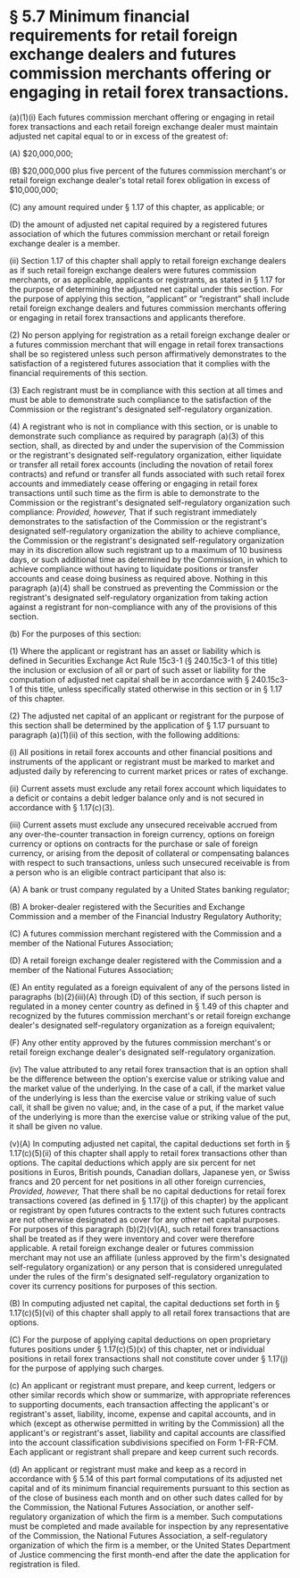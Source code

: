 # § 5.7   Minimum financial requirements for retail foreign exchange dealers and futures commission merchants offering or engaging in retail forex transactions.

(a)(1)(i) Each futures commission merchant offering or engaging in retail forex transactions and each retail foreign exchange dealer must maintain adjusted net capital equal to or in excess of the greatest of:


(A) $20,000,000;


(B) $20,000,000 plus five percent of the futures commission merchant's or retail foreign exchange dealer's total retail forex obligation in excess of $10,000,000;


(C) any amount required under § 1.17 of this chapter, as applicable; or


(D) the amount of adjusted net capital required by a registered futures association of which the futures commission merchant or retail foreign exchange dealer is a member.


(ii) Section 1.17 of this chapter shall apply to retail foreign exchange dealers as if such retail foreign exchange dealers were futures commission merchants, or as applicable, applicants or registrants, as stated in § 1.17 for the purpose of determining the adjusted net capital under this section. For the purpose of applying this section, “applicant” or “registrant” shall include retail foreign exchange dealers and futures commission merchants offering or engaging in retail forex transactions and applicants therefore.


(2) No person applying for registration as a retail foreign exchange dealer or a futures commission merchant that will engage in retail forex transactions shall be so registered unless such person affirmatively demonstrates to the satisfaction of a registered futures association that it complies with the financial requirements of this section.


(3) Each registrant must be in compliance with this section at all times and must be able to demonstrate such compliance to the satisfaction of the Commission or the registrant's designated self-regulatory organization.


(4) A registrant who is not in compliance with this section, or is unable to demonstrate such compliance as required by paragraph (a)(3) of this section, shall, as directed by and under the supervision of the Commission or the registrant's designated self-regulatory organization, either liquidate or transfer all retail forex accounts (including the novation of retail forex contracts) and refund or transfer all funds associated with such retail forex accounts and immediately cease offering or engaging in retail forex transactions until such time as the firm is able to demonstrate to the Commission or the registrant's designated self-regulatory organization such compliance: *Provided, however,* That if such registrant immediately demonstrates to the satisfaction of the Commission or the registrant's designated self-regulatory organization the ability to achieve compliance, the Commission or the registrant's designated self-regulatory organization may in its discretion allow such registrant up to a maximum of 10 business days, or such additional time as determined by the Commission, in which to achieve compliance without having to liquidate positions or transfer accounts and cease doing business as required above. Nothing in this paragraph (a)(4) shall be construed as preventing the Commission or the registrant's designated self-regulatory organization from taking action against a registrant for non-compliance with any of the provisions of this section.


(b) For the purposes of this section:


(1) Where the applicant or registrant has an asset or liability which is defined in Securities Exchange Act Rule 15c3-1 (§ 240.15c3-1 of this title) the inclusion or exclusion of all or part of such asset or liability for the computation of adjusted net capital shall be in accordance with § 240.15c3-1 of this title, unless specifically stated otherwise in this section or in § 1.17 of this chapter.


(2) The adjusted net capital of an applicant or registrant for the purpose of this section shall be determined by the application of § 1.17 pursuant to paragraph (a)(1)(ii) of this section, with the following additions:


(i) All positions in retail forex accounts and other financial positions and instruments of the applicant or registrant must be marked to market and adjusted daily by referencing to current market prices or rates of exchange.


(ii) Current assets must exclude any retail forex account which liquidates to a deficit or contains a debit ledger balance only and is not secured in accordance with § 1.17(c)(3).


(iii) Current assets must exclude any unsecured receivable accrued from any over-the-counter transaction in foreign currency, options on foreign currency or options on contracts for the purchase or sale of foreign currency, or arising from the deposit of collateral or compensating balances with respect to such transactions, unless such unsecured receivable is from a person who is an eligible contract participant that also is:


(A) A bank or trust company regulated by a United States banking regulator;


(B) A broker-dealer registered with the Securities and Exchange Commission and a member of the Financial Industry Regulatory Authority;


(C) A futures commission merchant registered with the Commission and a member of the National Futures Association;


(D) A retail foreign exchange dealer registered with the Commission and a member of the National Futures Association;


(E) An entity regulated as a foreign equivalent of any of the persons listed in paragraphs (b)(2)(iii)(A) through (D) of this section, if such person is regulated in a money center country as defined in § 1.49 of this chapter and recognized by the futures commission merchant's or retail foreign exchange dealer's designated self-regulatory organization as a foreign equivalent;


(F) Any other entity approved by the futures commission merchant's or retail foreign exchange dealer's designated self-regulatory organization.


(iv) The value attributed to any retail forex transaction that is an option shall be the difference between the option's exercise value or striking value and the market value of the underlying. In the case of a call, if the market value of the underlying is less than the exercise value or striking value of such call, it shall be given no value; and, in the case of a put, if the market value of the underlying is more than the exercise value or striking value of the put, it shall be given no value.


(v)(A) In computing adjusted net capital, the capital deductions set forth in § 1.17(c)(5)(ii) of this chapter shall apply to retail forex transactions other than options. The capital deductions which apply are six percent for net positions in Euros, British pounds, Canadian dollars, Japanese yen, or Swiss francs and 20 percent for net positions in all other foreign currencies, *Provided, however,* That there shall be no capital deductions for retail forex transactions covered (as defined in § 1.17(j) of this chapter) by the applicant or registrant by open futures contracts to the extent such futures contracts are not otherwise designated as cover for any other net capital purposes. For purposes of this paragraph (b)(2)(v)(A), such retail forex transactions shall be treated as if they were inventory and cover were therefore applicable. A retail foreign exchange dealer or futures commission merchant may not use an affiliate (unless approved by the firm's designated self-regulatory organization) or any person that is considered unregulated under the rules of the firm's designated self-regulatory organization to cover its currency positions for purposes of this section.


(B) In computing adjusted net capital, the capital deductions set forth in § 1.17(c)(5)(vi) of this chapter shall apply to all retail forex transactions that are options.


(C) For the purpose of applying capital deductions on open proprietary futures positions under § 1.17(c)(5)(x) of this chapter, net or individual positions in retail forex transactions shall not constitute cover under § 1.17(j) for the purpose of applying such charges.


(c) An applicant or registrant must prepare, and keep current, ledgers or other similar records which show or summarize, with appropriate references to supporting documents, each transaction affecting the applicant's or registrant's asset, liability, income, expense and capital accounts, and in which (except as otherwise permitted in writing by the Commission) all the applicant's or registrant's asset, liability and capital accounts are classified into the account classification subdivisions specified on Form 1-FR-FCM. Each applicant or registrant shall prepare and keep current such records.


(d) An applicant or registrant must make and keep as a record in accordance with § 5.14 of this part formal computations of its adjusted net capital and of its minimum financial requirements pursuant to this section as of the close of business each month and on other such dates called for by the Commission, the National Futures Association, or another self-regulatory organization of which the firm is a member. Such computations must be completed and made available for inspection by any representative of the Commission, the National Futures Association, a self-regulatory organization of which the firm is a member, or the United States Department of Justice commencing the first month-end after the date the application for registration is filed.




